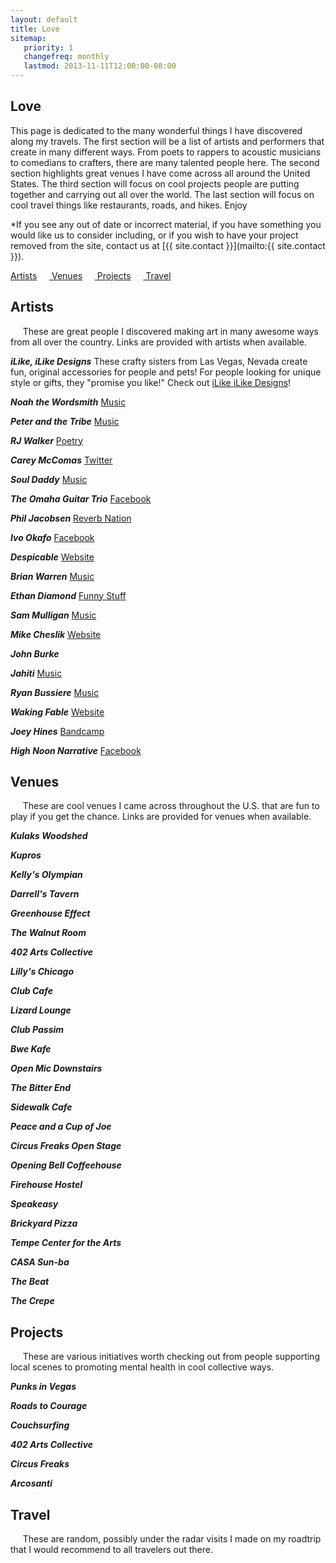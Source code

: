 ```yaml
---
layout: default
title: Love
sitemap:
   priority: 1
   changefreq: monthly
   lastmod: 2013-11-11T12:00:00-08:00
---
```


Love
----

This page is dedicated to the many wonderful things I have discovered along my travels. The first section will be a list of artists and performers that create in many different ways. From poets to rappers to acoustic musicians to comedians to crafters, there are many talented people here. The second section highlights great venues I have come across all around the United States. The third section will focus on cool projects people are putting together and carrying out all over the world. The last section will focus on cool travel things like restaurants, roads, and hikes. Enjoy

*If you see any out of date or incorrect material, if you have something you would like us to consider including, or if you wish to have your project removed from the site, contact us at [{{ site.contact }}](mailto:{{ site.contact }}).

<a href = "#Artists"> Artists</a>&nbsp;&nbsp;&nbsp;&nbsp;&nbsp;<a href = "#Venues"> Venues</a>&nbsp;&nbsp;&nbsp;&nbsp;&nbsp;<a href = "#Projects"> Projects</a>&nbsp;&nbsp;&nbsp;&nbsp;&nbsp;<a href = "#Travel"> Travel</a>

<a name="Artists"></a>
Artists
---
&nbsp;&nbsp;&nbsp;&nbsp;&nbsp;These are great people I discovered making art in many awesome ways from all over the country. Links are provided with artists when available.

***iLike, iLike Designs***
These crafty sisters from Las Vegas, Nevada create fun, original accessories for people and pets! For people looking for unique style or gifts, they "promise you like!" Check out <a href="https://www.etsy.com/shop/ilikeilikedesigns">iLike iLike Designs</a>!

***Noah the Wordsmith***
<a href="http://noahthewordsmith.bandcamp.com/releases">Music</a>

***Peter and the Tribe***
<a href="http://peterandthetribe.bandcamp.com/releases">Music</a>

***RJ Walker***
<a href="http://rjwalker.bandcamp.com">Poetry</a>

***Carey McComas***
<a href="https://twitter.com/c_scribble">Twitter</a>

***Soul Daddy***
<a href="http://www.souldaddymusic.com">Music</a>

***The Omaha Guitar Trio***
<a href="https://www.facebook.com/OmahaGuitarTrio">Facebook</a>

***Phil Jacobsen***
<a href="http://www.reverbnation.com/philjacobson">Reverb Nation</a>

***Ivo Okafo***
<a href="https://www.facebook.com/ivookafo">Facebook</a>

***Despicable***
<a href="http://www.despicablemusic.org">Website</a>

***Brian Warren***
<a href="http://fandalism.com/baw409">Music</a>

***Ethan Diamond***
<a href="http://diamondcomedy.com">Funny Stuff</a>

***Sam Mulligan***
<a href="http://www.sammulligan.com">Music</a>

***Mike Cheslik***
<a href="http://mikecheslik.com">Website</a>

***John Burke***

***Jahiti***
<a href="http://www.jahitiworld.com">Music</a>

***Ryan Bussiere***
<a href="https://www.facebook.com/BussiereMusic">Music</a>

***Waking Fable***
<a href="http://www.wakingfable.com">Website</a>

***Joey Hines***
<a href="http://joeyhines.bandcamp.com">Bandcamp</a>

***High Noon Narrative***
<a href="https://www.facebook.com/highnoonnarrative">Facebook</a>

<a name="Venues"></a>
Venues
---
&nbsp;&nbsp;&nbsp;&nbsp;&nbsp;These are cool venues I came across throughout the U.S. that are fun to play if you get the chance. Links are provided for venues when available.

***Kulaks Woodshed***


***Kupros***


***Kelly's Olympian***


***Darrell's Tavern***


***Greenhouse Effect***


***The Walnut Room***


***402 Arts Collective***


***Lilly's Chicago***


***Club Cafe***


***Lizard Lounge***


***Club Passim***


***Bwe Kafe***


***Open Mic Downstairs***


***The Bitter End***


***Sidewalk Cafe***


***Peace and a Cup of Joe***


***Circus Freaks Open Stage***


***Opening Bell Coffeehouse***


***Firehouse Hostel***


***Speakeasy***


***Brickyard Pizza***


***Tempe Center for the Arts***


***CASA Sun-ba***


***The Beat***


***The Crepe***



<a name="Projects"></a>
Projects
---
&nbsp;&nbsp;&nbsp;&nbsp;&nbsp;These are various initiatives worth checking out from people supporting local scenes to promoting mental health in cool collective ways.

***Punks in Vegas***


***Roads to Courage***


***Couchsurfing***


***402 Arts Collective***


***Circus Freaks***


***Arcosanti***


<a name="Travel"></a>
Travel
---
&nbsp;&nbsp;&nbsp;&nbsp;&nbsp;These are random, possibly under the radar visits I made on my roadtrip that I would recommend to all travelers out there.
